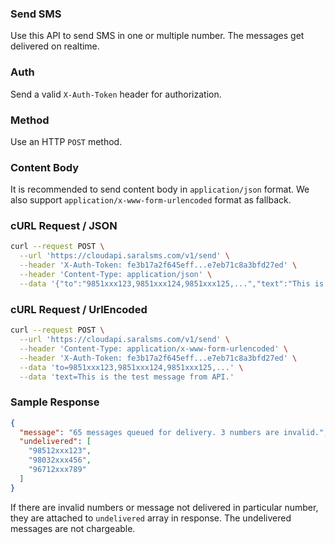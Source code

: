 ### Send SMS
Use this API to send SMS in one or multiple number. The messages get delivered on realtime.

### Auth
Send a valid `X-Auth-Token` header for authorization.

### Method
Use an HTTP `POST` method.

### Content Body
It is recommended to send content body in `application/json` format. We also support `application/x-www-form-urlencoded` format as fallback.

### cURL Request / JSON
```bash
curl --request POST \
  --url 'https://cloudapi.saralsms.com/v1/send' \
  --header 'X-Auth-Token: fe3b17a2f645eff...e7eb71c8a3bfd27ed' \
  --header 'Content-Type: application/json' \
  --data '{"to":"9851xxx123,9851xxx124,9851xxx125,...","text":"This is the test message from API."}'
```

### cURL Request / UrlEncoded
```bash
curl --request POST \
  --url 'https://cloudapi.saralsms.com/v1/send' \
  --header 'Content-Type: application/x-www-form-urlencoded' \
  --header 'X-Auth-Token: fe3b17a2f645eff...e7eb71c8a3bfd27ed' \
  --data 'to=9851xxx123,9851xxx124,9851xxx125,...' \
  --data 'text=This is the test message from API.'
```

### Sample Response
```json
{
  "message": "65 messages queued for delivery. 3 numbers are invalid.",
  "undelivered": [
    "98512xxx123",
    "98032xxx456",
    "96712xxx789"
  ]
}
```
If there are invalid numbers or message not delivered in particular number, they are attached to `undelivered` array in response. The undelivered messages are not chargeable.